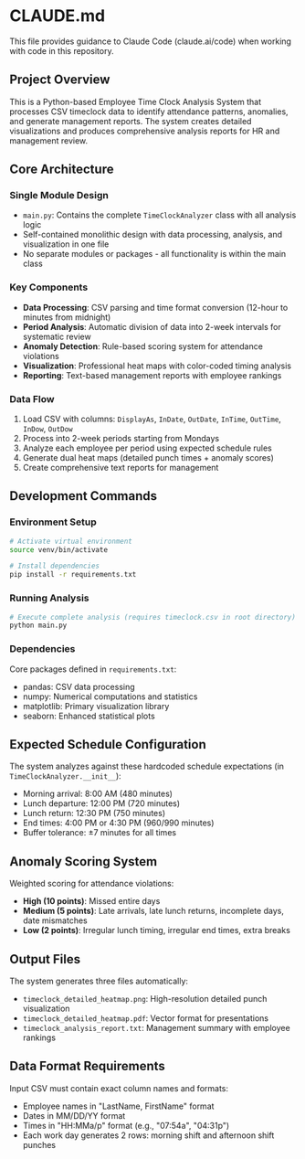 # CLAUDE.md

This file provides guidance to Claude Code (claude.ai/code) when working with code in this repository.

## Project Overview

This is a Python-based Employee Time Clock Analysis System that processes CSV timeclock data to identify attendance patterns, anomalies, and generate management reports. The system creates detailed visualizations and produces comprehensive analysis reports for HR and management review.

## Core Architecture

### Single Module Design
- `main.py`: Contains the complete `TimeClockAnalyzer` class with all analysis logic
- Self-contained monolithic design with data processing, analysis, and visualization in one file
- No separate modules or packages - all functionality is within the main class

### Key Components
- **Data Processing**: CSV parsing and time format conversion (12-hour to minutes from midnight)
- **Period Analysis**: Automatic division of data into 2-week intervals for systematic review
- **Anomaly Detection**: Rule-based scoring system for attendance violations
- **Visualization**: Professional heat maps with color-coded timing analysis
- **Reporting**: Text-based management reports with employee rankings

### Data Flow
1. Load CSV with columns: `DisplayAs`, `InDate`, `OutDate`, `InTime`, `OutTime`, `InDow`, `OutDow`
2. Process into 2-week periods starting from Mondays
3. Analyze each employee per period using expected schedule rules
4. Generate dual heat maps (detailed punch times + anomaly scores)
5. Create comprehensive text reports for management

## Development Commands

### Environment Setup
```bash
# Activate virtual environment
source venv/bin/activate

# Install dependencies
pip install -r requirements.txt
```

### Running Analysis
```bash
# Execute complete analysis (requires timeclock.csv in root directory)
python main.py
```

### Dependencies
Core packages defined in `requirements.txt`:
- pandas: CSV data processing
- numpy: Numerical computations and statistics
- matplotlib: Primary visualization library
- seaborn: Enhanced statistical plots

## Expected Schedule Configuration

The system analyzes against these hardcoded schedule expectations (in `TimeClockAnalyzer.__init__`):
- Morning arrival: 8:00 AM (480 minutes)
- Lunch departure: 12:00 PM (720 minutes)
- Lunch return: 12:30 PM (750 minutes)
- End times: 4:00 PM or 4:30 PM (960/990 minutes)
- Buffer tolerance: ±7 minutes for all times

## Anomaly Scoring System

Weighted scoring for attendance violations:
- **High (10 points)**: Missed entire days
- **Medium (5 points)**: Late arrivals, late lunch returns, incomplete days, date mismatches
- **Low (2 points)**: Irregular lunch timing, irregular end times, extra breaks

## Output Files

The system generates three files automatically:
- `timeclock_detailed_heatmap.png`: High-resolution detailed punch visualization
- `timeclock_detailed_heatmap.pdf`: Vector format for presentations
- `timeclock_analysis_report.txt`: Management summary with employee rankings

## Data Format Requirements

Input CSV must contain exact column names and formats:
- Employee names in "LastName, FirstName" format
- Dates in MM/DD/YY format
- Times in "HH:MMa/p" format (e.g., "07:54a", "04:31p")
- Each work day generates 2 rows: morning shift and afternoon shift punches